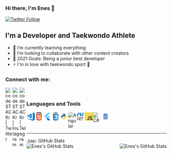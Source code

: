 ### Hi there, I'm Enes 👋


[![Twitter Follow](https://img.shields.io/twitter/follow/mXBozkurt4?color=1DA1F2&logo=twitter&style=for-the-badge)](https://twitter.com/intent/follow?original_referer=https%3A%2F%2Fgithub.com%2FS_Urganci&screen_name=mXBozkurt4)

## I'm a Developer and Taekwondo Athlete

- 🌱 I’m currently learning everything 
- 👯 I’m looking to collaborate with other content creators
- 🥅 2021 Goals: Being a junior best developer
- ⚡ I'm in love with taekwondo sport 🤣



### Connect with me:
[<img align="left" alt="codeSTACKr | Twitter" width="22px" src="https://cdn.jsdelivr.net/npm/simple-icons@v3/icons/twitter.svg" />][twitter]
[<img align="left" alt="codeSTACKr | İnstagram" width="22px" src="https://cdn.jsdelivr.net/npm/simple-icons@v3/icons/instagram.svg" />][instagram]
[<img align="left" alt="codeSTACKr | Telegram" width="22px" src="https://cdn.jsdelivr.net/npm/simple-icons@v3/icons/telegram.svg" />][telegram]

<br />

### Languages and Tools

<img align="left" alt="Visual Studio Code" width="26px" src="https://raw.githubusercontent.com/github/explore/80688e429a7d4ef2fca1e82350fe8e3517d3494d/topics/visual-studio-code/visual-studio-code.png" />
<img align="left" alt="HTML5" width="26px" src="https://raw.githubusercontent.com/github/explore/80688e429a7d4ef2fca1e82350fe8e3517d3494d/topics/html/html.png" />
<img align="left" alt="Flutter" width="26px" src="https://raw.githubusercontent.com/github/explore/80688e429a7d4ef2fca1e82350fe8e3517d3494d/topics/flutter/flutter.png" />
<img align="left" alt="CSS3" width="26px" src="https://raw.githubusercontent.com/github/explore/80688e429a7d4ef2fca1e82350fe8e3517d3494d/topics/css/css.png" />
<img align="left" alt="Python" width="26px" src="https://raw.githubusercontent.com/github/explore/80688e429a7d4ef2fca1e82350fe8e3517d3494d/topics/python/python.png" />
<img align="left" alt="Angular" width="26px" src="https://brandslogos.com/wp-content/uploads/images/large/angular-icon-logo.png" />
<img align="left" alt=".Net" width="26px" src="https://raw.githubusercontent.com/devicons/devicon/master/icons/dot-net/dot-net-original-wordmark.svg" />
<img align="left" alt="JavaScript" width="26px" src="https://raw.githubusercontent.com/github/explore/80688e429a7d4ef2fca1e82350fe8e3517d3494d/topics/javascript/javascript.png" />
<img align="left" alt="C#" width="26px" src="https://img2.pngindir.com/20180831/iua/kisspng-c-programming-language-logo-microsoft-visual-stud-atlas-portfolio-5b89919299aab1.1956912415357423546294.jpg" />
<img align="left" alt="SQL" width="26px" src="https://raw.githubusercontent.com/github/explore/80688e429a7d4ef2fca1e82350fe8e3517d3494d/topics/sql/sql.png" />
<br />


<br />
<br />

---




  <summary>:zap: GitHub Stats</summary>

  <div>
    <img align="left" alt="Enes's GitHub Stats" height="160px;" src="https://github-readme-stats.vercel.app/api?  username=EnesBirol&count_private=true&show_icons=true&theme=EnesBirol" />
    <img align="right" alt="Enes's GitHub Stats" src="https://github-readme-stats.vercel.app/api/top-langs/?username=EnesBirol&hide=python&layout=compact&show_icons=true&theme=EnesBirol" />
  </div>
  
[twitter]: https://twitter.com/mXBozkurt4
[instagram]: https://instagram.com/mx.birol
[telegram]: https://t.me/mxbirol00
